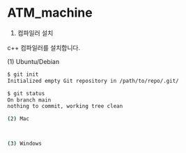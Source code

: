 # ATM_machine

1. 컴파일러 설치

c++ 컴파일러를 설치합니다.

(1) Ubuntu/Debian


```bash
$ git init
Initialized empty Git repository in /path/to/repo/.git/

$ git status
On branch main
nothing to commit, working tree clean

(2) Mac



(3) Windows

